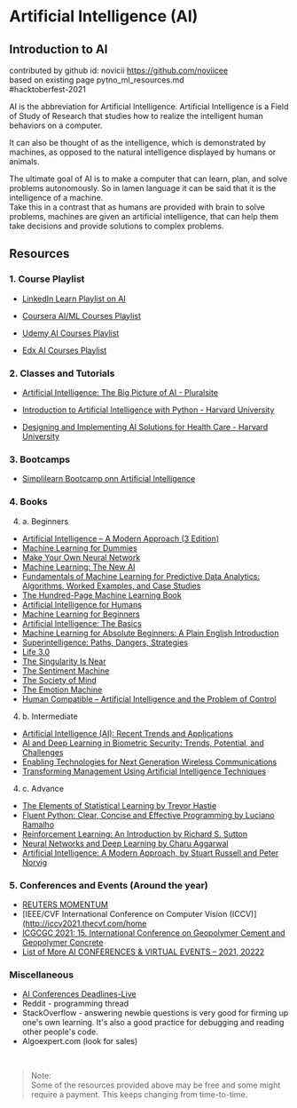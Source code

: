 # Artificial Intelligence (AI)  

## Introduction to AI

contributed by github id: novicii  https://github.com/noviicee  
based on existing page pytno_ml_resources.md  
#hacktoberfest-2021  

AI is the abbreviation for Artificial Intelligence. Artificial Intelligence is a Field of Study of Research that studies how to realize the intelligent human behaviors on a computer.

It can also be thought of as the intelligence, which is demonstrated by machines, as opposed to the natural intelligence displayed by humans or animals.

The ultimate goal of AI is to make a computer that can learn, plan, and solve problems autonomously. So in lamen language it can be said that it is the intelligence of a machine. <br>
Take this in a contrast that as humans are provided with brain to solve problems, machines are given an artificial intelligence, that can help them take decisions and provide solutions to complex problems.

## Resources

### 1. Course Playlist

* [LinkedIn Learn Playlist on AI](https://www.linkedin.com/learning/topics/artificial-intelligence-ai?src=go-pa&veh=sem_src.go-pa_c.LLS-C_APAC_ANZ_T1_EN_SEM_SEM_GoogleAds_NA_All_NA_NA_Core_NA_3d-Autodesk-revit-MKAG_Nonbrand_Exact_pkw._pmt.b_pcrid.473973938314_pdv.c_plc._trgid.aud-829020582442:dsa-977546888767_net.g_learning&trk=sem_src.go-pa_c.LLS-C_APAC_ANZ_T1_EN_SEM_SEM_GoogleAds_NA_All_NA_NA_Core_NA_3d-Autodesk-revit-MKAG_Nonbrand_Exact_pkw._pmt.b_pcrid.473973938314_pdv.c_plc._trgid.aud-829020582442:dsa-977546888767_net.g_learning&mcid=6841855808129646771&cname=&camid=11414361728&asid=114147496920&targetid=aud-829020582442:dsa-977546888767&crid=473973938314&placement=&dev=c&ends=1&gclid=Cj0KCQjwwNWKBhDAARIsAJ8Hkhc2XeOe4Hl7denwk6nwx_bv6SOplAvNZ8nRFsPrsq5QtnpZDleA6TMaAiS0EALw_wcB&gclsrc=aw.ds)

* [Coursera AI/ML Courses Playlist](https://www.coursera.org/courses?query=artificial%20intelligence)

* [Udemy AI Courses Playlist](https://www.udemy.com/topic/artificial-intelligence/)

* [Edx AI Courses Playlist](https://www.edx.org/learn/artificial-intelligence)

### 2. Classes and Tutorials

* [Artificial Intelligence: The Big Picture of AI - Pluralsite](https://www.pluralsight.com/courses/artificial-intelligence-big-picture?aid=7010a000002BWq6AAG&promo=&utm_source=non_branded&utm_medium=digital_paid_search_google&utm_campaign=IN_Dynamic&utm_content=&gclid=CjwKCAjw49qKBhAoEiwAHQVTo-7dLWRgEIC2Dz_aB2JWbtXyu9EJAs0aUWXmSh-gCfaXxT73fkJktBoC9qIQAvD_BwE)

* [Introduction to Artificial Intelligence with Python - Harvard University](https://online-learning.harvard.edu/course/cs50s-introduction-artificial-intelligence-python?delta=0)

* [Designing and Implementing AI Solutions for Health Care - Harvard University](https://online-learning.harvard.edu/course/designing-and-implementing-ai-solutions-health-care-2?delta=0)

### 3. Bootcamps

* [Simplilearn Bootcamp onn Artificial Intelligence](https://www.simplilearn.com/artificial-intelligence-masters-program-training-course?&utm_source=google&utm_medium=cpc&utm_term=%2Bai%20%2Bcourse&utm_content=1428905907-64866435327-341204275104&utm_device=c&utm_campaign=Search-DataCluster-DSAI-AIML-IN-Main-AllDevice-adgroup-AIML-ArtificialIntelligence-Course-BMM-New&gclid=Cj0KCQjwwNWKBhDAARIsAJ8Hkhev9NfP6THZ6GUTvZ1YLN5tmyxwg2h96iZ1MWDmIKn00TDk_2glu0waApdWEALw_wcB)

### 4. Books

4. a. Beginners

* [Artificial Intelligence – A Modern Approach (3 Edition)](https://www.amazon.com/Artificial-Intelligence-Approach-ARTIFICIAL-INTELLIGENCE/dp/B008NYIYZS/)
* [Machine Learning for Dummies](https://www.amazon.com/Machine-Learning-Dummies-John-Mueller/dp/1119245516/)
* [Make Your Own Neural Network](https://www.amazon.com/Make-Your-Own-Neural-Network-ebook/dp/B01EER4Z4G)
* [Machine Learning: The New AI](https://www.amazon.com/Machine-Learning-Press-Essential-Knowledge/dp/0262529513)
* [Fundamentals of Machine Learning for Predictive Data Analytics: Algorithms, Worked Examples, and Case Studies](https://www.amazon.com/Fundamentals-Machine-Learning-Predictive-Analytics/dp/0262029448)
* [The Hundred-Page Machine Learning Book](https://www.amazon.com/Hundred-Page-Machine-Learning-Book/dp/199957950X)
* [Artificial Intelligence for Humans](https://www.amazon.com/Artificial-Intelligence-Humans-Fundamental-Algorithms/dp/1493682229)
* [Machine Learning for Beginners](https://www.amazon.com/Machine-Learning-Beginners-Artificial-Intelligence-ebook/dp/B07MRKDM77)
* [Artificial Intelligence: The Basics](https://www.amazon.com/Artificial-Intelligence-Basics-Kevin-Warwick/dp/0415564832/)
* [Machine Learning for Absolute Beginners: A Plain English Introduction](https://www.amazon.com/Machine-Learning-Absolute-Beginners-Introduction/dp/152095140X/)
* [Superintelligence: Paths, Dangers, Strategies](https://www.amazon.com/Superintelligence-Dangers-Strategies-Nick-Bostrom/dp/0198739834/)
* [Life 3.0](https://www.amazon.com/Life-3-0-Being-Artificial-Intelligence/dp/1101970316/)
* [The Singularity Is Near](https://www.amazon.com/Singularity-Near-Publisher-Penguin-Non-Classics/dp/B004WSS8FU/)
* [The Sentiment Machine](https://www.amazon.com/Sentient-Machine-Coming-Artificial-Intelligence/dp/1501144677/)
* [The Society of Mind](https://www.amazon.com/Society-Mind-Marvin-Minsky/dp/0671657135)
* [The Emotion Machine](https://www.amazon.com/Emotion-Machine-Commonsense-Artificial-Intelligence/dp/0743276647)
* [Human Compatible – Artificial Intelligence and the Problem of Control](https://www.amazon.com/Human-Compatible-Artificial-Intelligence-Problem/dp/0525558616/)

4. b. Intermediate

* [Artificial Intelligence (AI): Recent Trends and Applications](https://www.routledge.com/Artificial-Intelligence-AI-Recent-Trends-and-Applications/Suguna-Dhivya-Paiva/p/book/9780367431365)
* [AI and Deep Learning in Biometric Security: Trends, Potential, and Challenges](https://www.routledge.com/AI-and-Deep-Learning-in-Biometric-Security-Trends-Potential-and-Challenges/Jaswal-Kanhangad-Ramachandra/p/book/9780367422448)
* [Enabling Technologies for Next Generation Wireless Communications](https://www.routledge.com/Enabling-Technologies-for-Next-Generation-Wireless-Communications/Usman-Wajid-Ansari/p/book/9780367422493)
* [Transforming Management Using Artificial Intelligence Techniques](https://www.routledge.com/Transforming-Management-Using-Artificial-Intelligence-Techniques/Garg-Agrawal/p/book/9780367456375)

4. c. Advance

* [The Elements of Statistical Learning by Trevor Hastie](https://web.stanford.edu/~hastie/ElemStatLearn/printings/ESLII_print12.pdf)
* [Fluent Python: Clear, Concise and Effective Programming by Luciano Ramalho](https://www.amazon.com/Fluent-Python-Concise-Effective-Programming-ebook/dp/B0131L3PW4/ref=pd_sim_351_10?_encoding=UTF8&pd_rd_i=B0131L3PW4&pd_rd_r=26ebb273-b4dd-4dbb-be88-8b580676b429&pd_rd_w=jSS9d&pd_rd_wg=eZFje&pf_rd_p=bab57536-7c8f-4781-a8ed-3e270b9cd303&pf_rd_r=G3CDZX8Q2Z2A95PY638J&psc=1&refRID=G3CDZX8Q2Z2A95PY638J#customerReviews)
* [Reinforcement Learning: An Introduction by Richard S. Sutton](https://web.stanford.edu/class/psych209/Readings/SuttonBartoIPRLBook2ndEd.pdf)
* [Neural Networks and Deep Learning by Charu Aggarwal](https://www.amazon.com/gp/product/3319944622/ref=dbs_a_def_rwt_bibl_vppi_i0)
* [Artificial Intelligence: A Modern Approach, by Stuart Russell and Peter Norvig](https://www.amazon.com/Artificial-Intelligence-A-Modern-Approach/dp/0134610997/ref=sr_1_1?crid=IEH79F6J3IKX&keywords=artificial+intelligence&qid=1585745301&sprefix=artificial+intell%2Caps%2C283&sr=8-1)

### 5. Conferences and Events (Around the year)

* [REUTERS MOMENTUM](https://reutersevents.com/events/momentum/?gclid=CjwKCAjw49qKBhAoEiwAHQVTo6oMJGA7-tPagKBEJdRF90UiagOaOroFYeoIpqSdeqkMIdmZuH19XRoCh6EQAvD_BwE)
* [IEEE/CVF International Conference on Computer Vision (ICCV)](http://iccv2021.thecvf.com/home
* [ICGCGC 2021: 15. International Conference on Geopolymer Cement and Geopolymer Concrete](https://waset.org/geopolymer-cement-and-geopolymer-concrete-conference-in-october-2021-in-tokyo)
* [List of More AI CONFERENCES & VIRTUAL EVENTS – 2021, 20222](https://www.unite.ai/conferences/)

### Miscellaneous

* [AI Conferences Deadlines-Live](https://aideadlin.es/?sub=ML,CV,NLP,RO,SP,DM)
* Reddit - programming thread  
* StackOverflow - answering newbie questions is very good for firming up one's own learning.  It's also a good practice for debugging and reading other people's code.
* Algoexpert.com (look for sales)

<br>

> Note:<br>
Some of the resources provided above may be free and some might require a payment. This keeps changing from time-to-time.
